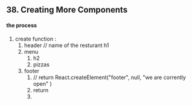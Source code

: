 ## 38. Creating More Components

#### the process

1. create function :
   1. header // name of the resturant h1
   2. menu
      1. h2
      2. pizzas
   3. footer
      1. // return React.createElement("footer", null, "we are corrently open" )
      2. return<footer>
      3.
